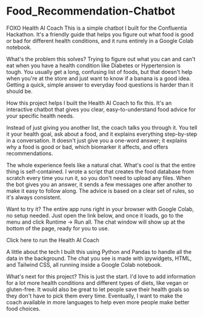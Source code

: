# Food_Recommendation-Chatbot
FOXO Health AI Coach
This is a simple chatbot I built for the Confluentia Hackathon. It's a friendly guide that helps you figure out what food is good or bad for different health conditions, and it runs entirely in a Google Colab notebook.

What's the problem this solves?
Trying to figure out what you can and can't eat when you have a health condition like Diabetes or Hypertension is tough. You usually get a long, confusing list of foods, but that doesn't help when you're at the store and just want to know if a banana is a good idea. Getting a quick, simple answer to everyday food questions is harder than it should be.

How this project helps
I built the Health AI Coach to fix this. It's an interactive chatbot that gives you clear, easy-to-understand food advice for your specific health needs.

Instead of just giving you another list, the coach talks you through it. You tell it your health goal, ask about a food, and it explains everything step-by-step in a conversation. It doesn't just give you a one-word answer; it explains why a food is good or bad, which biomarker it affects, and offers recommendations.

The whole experience feels like a natural chat. What's cool is that the entire thing is self-contained. I wrote a script that creates the food database from scratch every time you run it, so you don't need to upload any files. When the bot gives you an answer, it sends a few messages one after another to make it easy to follow along. The advice is based on a clear set of rules, so it's always consistent.

Want to try it?
The entire app runs right in your browser with Google Colab, no setup needed. Just open the link below, and once it loads, go to the menu and click Runtime -> Run all. The chat window will show up at the bottom of the page, ready for you to use.

Click here to run the Health AI Coach

A little about the tech
I built this using Python and Pandas to handle all the data in the background. The chat you see is made with ipywidgets, HTML, and Tailwind CSS, all running inside a Google Colab notebook.

What's next for this project?
This is just the start. I'd love to add information for a lot more health conditions and different types of diets, like vegan or gluten-free. It would also be great to let people save their health goals so they don't have to pick them every time. Eventually, I want to make the coach available in more languages to help even more people make better food choices.
